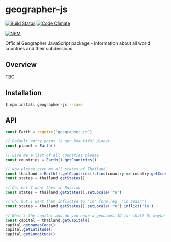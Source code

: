 # geographer-js
[![Build Status](https://travis-ci.org/MenaraSolutions/geographer-js.svg?branch=master)](https://travis-ci.org/MenaraSolutions/geographer-js)
[![Code Climate](https://codeclimate.com/github/MenaraSolutions/geographer-js.png)](https://codeclimate.com/github/MenaraSolutions/geographer-js)

[![NPM](https://nodei.co/npm/geographer-js.png)](https://npmjs.org/package/geographer-js)

Official Geographer JavaScript package - information about all world countries and their subdivisions

## Overview

TBC

## Installation

```bash
$ npm install geographer-js --save
```

## API

```js
const Earth = require('geographer-js')

// Default entry point is our beautiful planet
const planet = Earth()

// Give me a list of all countries please
const countries = Earth().getCountries()

// Now please give me all states of Thailand
const thailand = Earth().getCountries().find(country => country.getCode() == 'TH')
const states = thailand.getStates()

// Oh, but I want them in Russian
const states = thailand.getStates().setLocale('ru')

// Oh, but I want them inflicted to 'in' form (eg. 'in Spain')
const states = thailand.getStates().setLocale('ru').inflict('in')

// What's the capital and do you have a geonames ID for that? Or maybe latitude and longitude?
const capital = thailand.getCapital()
capital.geonamesCode()
capital.getLatitude()
capital.getLongitude()
```
